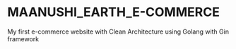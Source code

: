 # MAANUSHI_EARTH_E-COMMERCE
My first e-commerce website with Clean Architecture using Golang with Gin framework
 
